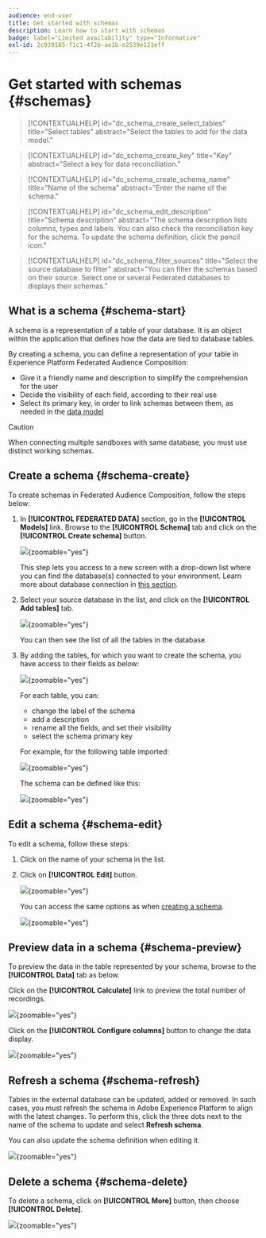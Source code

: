 ```yaml
---
audience: end-user
title: Get started with schemas
description: Learn how to start with schemas
badge: label="Limited availability" type="Informative"
exl-id: 2c939185-f1c1-4f2b-ae1b-e2539e121eff
---
```

# Get started with schemas {#schemas}

>[!CONTEXTUALHELP]
>id="dc_schema_create_select_tables"
>title="Select tables"
>abstract="Select the tables to add for the data model."

>[!CONTEXTUALHELP]
>id="dc_schema_create_key"
>title="Key"
>abstract="Select a key for data reconciliation."

>[!CONTEXTUALHELP]
>id="dc_schema_create_schema_name"
>title="Name of the schema"
>abstract="Enter the name of the schema."


>[!CONTEXTUALHELP]
>id="dc_schema_edit_description"
>title="Schema description"
>abstract="The schema description lists columns, types and labels. You can also check the reconciliation key for the schema. To update the schema definition, click the pencil icon."

>[!CONTEXTUALHELP]
>id="dc_schema_filter_sources"
>title="Select the source database to filter"
>abstract="You can filter the schemas based on their source. Select one or several Federated databases to displays their schemas."

## What is a schema {#schema-start}

A schema is a representation of a table of your database. It is an object within the application that defines how the data are tied to database tables. 

By creating a schema, you can define a representation of your table in Experience Platform Federated Audience Composition: 

* Give it a friendly name and description to simplify the comprehension for the user
* Decide the visibility of each field, according to their real use 
* Select its primary key, in order to link schemas between them, as needed in the [data model](../data-management/gs-models.md#data-model-start)

>[!CAUTION]
>
>When connecting multiple sandboxes with same database, you must use distinct working schemas.
>

## Create a schema {#schema-create}

To create schemas in Federated Audience Composition, follow the steps below:

1. In **[!UICONTROL FEDERATED DATA]** section, go in the **[!UICONTROL Models]** link. Browse to the **[!UICONTROL Schema]** tab and click on the **[!UICONTROL Create schema]** button.

    ![](assets/schema_create.png){zoomable="yes"}

    This step lets you access to a new screen with a drop-down list where you can find the database(s) connected to your environment. Learn more about database connection in [this section](../connections/connections.md#connections-fdb).

1. Select your source database in the list, and click on the **[!UICONTROL Add tables]** tab.

    ![](assets/schema_tables.png){zoomable="yes"}

    You can then see the list of all the tables in the database.

1. By adding the tables, for which you want to create the schema, you have access to their fields as below:

    ![](assets/schema_fields.png){zoomable="yes"}

    For each table, you can:

    * change the label of the schema
    * add a description
    * rename all the fields, and set their visibility
    * select the schema primary key

    For example, for the following table imported:

    ![](assets/schema_lumaorder.png){zoomable="yes"}

    The schema can be defined like this: 

    ![](assets/schema_lumaorders.png){zoomable="yes"}

## Edit a schema {#schema-edit}

To edit a schema, follow these steps:

1. Click on the name of your schema in the list. 

1. Click on **[!UICONTROL Edit]** button.

    ![](assets/schema_edit.png){zoomable="yes"}

    You can access the same options as when [creating a schema](#schema-create).

    ![](assets/schema_edit_orders.png){zoomable="yes"}


## Preview data in a schema {#schema-preview}

To preview the data in the table represented by your schema, browse to the **[!UICONTROL Data]** tab as below.

Click on the **[!UICONTROL Calculate]** link to preview the total number of recordings.

![](assets/schema_data.png){zoomable="yes"}

Click on the **[!UICONTROL Configure columns]** button to change the data display.

![](assets/schema_columns.png){zoomable="yes"}


## Refresh a schema {#schema-refresh}

Tables in the external database can be updated, added or removed. In such cases, you must refresh the schema in Adobe Experience Platform to align with the latest changes. To perform this, click the three dots next to the name of the schema to update and select **Refresh schema**. 

You can also update the schema definition when editing it.

![](assets/schema_refresh.png){zoomable="yes"}


## Delete a schema {#schema-delete}

To delete a schema, click on **[!UICONTROL More]** button, then choose **[!UICONTROL Delete]**.

![](assets/schema_delete.png){zoomable="yes"}
